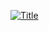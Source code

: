 [![Title](https://miro.com/welcomeonboard/QWNhWGlaTkNEMUxOTWptdENONG9NU2t6YmJZS3BQcUtIVXlzMW90MFBUV1N2UHNzOVI2WEZaZmxFR01zUEdsR3wzNDU4NzY0NTc5NDcxODgxNTQyfDI=?share_link_id=505602779620)](https://miro.com/welcomeonboard/QWNhWGlaTkNEMUxOTWptdENONG9NU2t6YmJZS3BQcUtIVXlzMW90MFBUV1N2UHNzOVI2WEZaZmxFR01zUEdsR3wzNDU4NzY0NTc5NDcxODgxNTQyfDI=?share_link_id=505602779620)